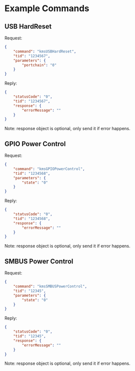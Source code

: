 # Example Commands

## USB HardReset
Request:

```json
{
    "command": "kmsUSBHardReset",
    "tid": "1234567",
    "parameters": {
        "portchain": "0"
    }
}
```

Reply:

```json
{
    "statusCode": "0",
    "tid": "1234567",
    "response": {
        "errorMessage": ""
    }
}
```

Note: response object is optional, only send it if error happens.

## GPIO Power Control

Request:

```json
{
    "command": "kmsGPIOPowerControl",
    "tid": "1234568",
    "parameters": {
        "state": "0"
    }
}
```

Reply:
```json
{
    "statusCode": "0",
    "tid": "1234568",
    "response": {
        "errorMessage": ""
    }
}
```

Note: response object is optional, only send it if error happens.

## SMBUS Power Control
Request:

```json
{
    "command": "kmsSMBUSPowerControl",
    "tid": "12345",
    "parameters": {
        "state": "0"
    }
}
```

Reply:

```json
{
    "statusCode": "0",
    "tid": "12345",
    "response": {
        "errorMessage": ""
    }
}
```

Note: response object is optional, only send it if error happens.
